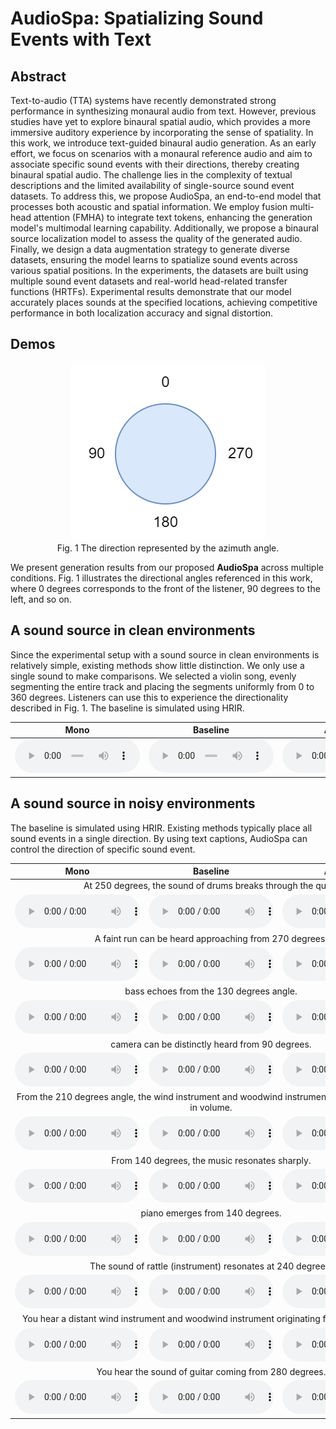 
# AudioSpa: Spatializing Sound Events with Text

<!-- [![arXiv](https://img.shields.io/badge/arXiv-2402.17455-brightgreen.svg?style=flat-square)](https://arxiv.org/abs/2402.17455) -->



## Abstract

Text-to-audio (TTA) systems have recently demonstrated strong performance in synthesizing monaural audio from text. However, previous studies have yet to explore binaural spatial audio, which provides a more immersive auditory experience by incorporating the sense of spatiality. In this work, we introduce text-guided binaural audio generation. As an early effort, we focus on scenarios with a monaural reference audio and aim to associate specific sound events with their directions, thereby creating binaural spatial audio. The challenge lies in the complexity of textual descriptions and the limited availability of single-source sound event datasets. To address this, we propose AudioSpa, an end-to-end model that processes both acoustic and spatial information. We employ fusion multi-head attention (FMHA) to integrate text tokens, enhancing the generation model's multimodal learning capability. Additionally, we propose a binaural source localization model to assess the quality of the generated audio. Finally, we design a data augmentation strategy to generate diverse datasets, ensuring the model learns to spatialize sound events across various spatial positions. In the experiments, the datasets are built using multiple sound event datasets and real-world head-related transfer functions (HRTFs). Experimental results demonstrate that our model accurately places sounds at the specified locations, achieving competitive performance in both localization accuracy and signal distortion.


## Demos

<figure style="text-align: center;">
  <img src="fig\azimuth.png" alt="The figure cannot be displayed." title="The direction represented by the azimuth angle.">
  <figcaption>Fig. 1 The direction represented by the azimuth angle.</figcaption>
</figure>

We present generation results from our proposed **AudioSpa** across multiple conditions. Fig. 1 illustrates the directional angles referenced in this work, where 0 degrees corresponds to the front of the listener, 90 degrees to the left, and so on.

## A sound source in clean environments
Since the experimental setup with a sound source in clean environments is relatively simple, existing methods show little distinction. We only use a single sound to make comparisons. We selected a violin song, evenly segmenting the entire track and placing the segments uniformly from 0 to 360 degrees. Listeners can use this to experience the directionality described in Fig. 1. The baseline is simulated using HRIR.

<style>
  table {
    text-align: center;
    margin-left: auto;
    margin-right: auto;
    border: 0px solid black; /* 可选，给表格添加边框 */
  }
</style>


<table>
  <thead>
    <tr>
      <th>Mono</th>
      <th>Baseline</th>
      <th>AudioSpa</th>       
    </tr>
  </thead>
  <tbody>
    <tr>
      <td><html><audio controls style="width: 200px;"><source src="1_clean\violin.flac"></audio></html></td>
      <td><html><audio controls style="width: 200px;"><source src="1_clean\violin_simu.flac"></audio></html></td>
      <td><html><audio controls style="width: 200px;"><source src="1_clean\violin_h.flac"></audio></html></td>
    </tr>
    
  </tbody>
</table>

## A sound source in noisy environments
The baseline is simulated using HRIR. Existing methods typically place all sound events in a single direction. By using text captions, AudioSpa can control the direction of specific sound event.

<table>
  <thead>
    <tr>
      <th>Mono</th>
      <th>Baseline</th>
      <th>AudioSpa</th>       
    </tr>
  </thead>
  <tbody>
    <tr>
      <td colspan="3">At 250 degrees, the sound of drums breaks through the quiet.</td>
    </tr>
    <tr>
      <td><html><audio controls style="width: 200px;"><source src="1_noisy\mono\4151.wav"></audio></html></td>
      <td><html><audio controls style="width: 200px;"><source src="1_noisy\simulation\4151.wav"></audio></html></td>
      <td><html><audio controls style="width: 200px;"><source src="1_noisy\binaural_h\4151.wav"></audio></html></td>
    </tr>
    <tr>
      <td colspan="3">A faint run can be heard approaching from 270 degrees.</td>
    </tr>
    <tr>
      <td><html><audio controls style="width: 200px;"><source src="1_noisy\mono\271.wav"></audio></html></td>
      <td><html><audio controls style="width: 200px;"><source src="1_noisy\simulation\271.wav"></audio></html></td>
      <td><html><audio controls style="width: 200px;"><source src="1_noisy\binaural_h\271.wav"></audio></html></td>
    </tr>
    <tr>
      <td colspan="3">bass echoes from the 130 degrees angle.</td>
    </tr>
    <tr>
      <td><html><audio controls style="width: 200px;"><source src="1_noisy\mono\3990.wav"></audio></html></td>
      <td><html><audio controls style="width: 200px;"><source src="1_noisy\simulation\3990.wav"></audio></html></td>
      <td><html><audio controls style="width: 200px;"><source src="1_noisy\binaural_h\3990.wav"></audio></html></td>
    </tr>
    <tr>
      <td colspan="3">camera can be distinctly heard from 90 degrees.</td>
    </tr>
    <tr>
      <td><html><audio controls style="width: 200px;"><source src="1_noisy\mono\305.wav"></audio></html></td>
      <td><html><audio controls style="width: 200px;"><source src="1_noisy\simulation\305.wav"></audio></html></td>
      <td><html><audio controls style="width: 200px;"><source src="1_noisy\binaural_h\305.wav"></audio></html></td>
    </tr>
    <tr>
      <td colspan="3">From the 210 degrees angle, the wind instrument and woodwind instrument steadily increases in volume.</td>
    </tr>
    <tr>
      <td><html><audio controls style="width: 200px;"><source src="1_noisy\mono\2800.wav"></audio></html></td>
      <td><html><audio controls style="width: 200px;"><source src="1_noisy\simulation\2800.wav"></audio></html></td>
      <td><html><audio controls style="width: 200px;"><source src="1_noisy\binaural_h\2800.wav"></audio></html></td>
    </tr>
    <tr>
      <td colspan="3">From 140 degrees, the music resonates sharply.</td>
    </tr>
    <tr>
      <td><html><audio controls style="width: 200px;"><source src="1_noisy\mono\4719.wav"></audio></html></td>
      <td><html><audio controls style="width: 200px;"><source src="1_noisy\simulation\4719.wav"></audio></html></td>
      <td><html><audio controls style="width: 200px;"><source src="1_noisy\binaural_h\4719.wav"></audio></html></td>
    </tr>
    <tr>
      <td colspan="3">piano emerges from 140 degrees.</td>
    </tr>
    <tr>
      <td><html><audio controls style="width: 200px;"><source src="1_noisy\mono\670.wav"></audio></html></td>
      <td><html><audio controls style="width: 200px;"><source src="1_noisy\simulation\670.wav"></audio></html></td>
      <td><html><audio controls style="width: 200px;"><source src="1_noisy\binaural_h\670.wav"></audio></html></td>
    </tr>
    <tr>
      <td colspan="3">The sound of rattle (instrument) resonates at 240 degrees.</td>
    </tr>
    <tr>
      <td><html><audio controls style="width: 200px;"><source src="1_noisy\mono\2408.wav"></audio></html></td>
      <td><html><audio controls style="width: 200px;"><source src="1_noisy\simulation\2408.wav"></audio></html></td>
      <td><html><audio controls style="width: 200px;"><source src="1_noisy\binaural_h\2408.wav"></audio></html></td>
    </tr>
    <tr>
      <td colspan="3">You hear a distant wind instrument and woodwind instrument originating from 250 degrees.</td>
    </tr>
    <tr>
      <td><html><audio controls style="width: 200px;"><source src="1_noisy\mono\2645.wav"></audio></html></td>
      <td><html><audio controls style="width: 200px;"><source src="1_noisy\simulation\2645.wav"></audio></html></td>
      <td><html><audio controls style="width: 200px;"><source src="1_noisy\binaural_h\2645.wav"></audio></html></td>
    </tr>
    <tr>
      <td colspan="3">You hear the sound of guitar coming from 280 degrees.</td>
    </tr>
    <tr>
      <td><html><audio controls style="width: 200px;"><source src="1_noisy\mono\1493.wav"></audio></html></td>
      <td><html><audio controls style="width: 200px;"><source src="1_noisy\simulation\1493.wav"></audio></html></td>
      <td><html><audio controls style="width: 200px;"><source src="1_noisy\binaural_h\1493.wav"></audio></html></td>
    </tr>
    
  </tbody>
</table>





